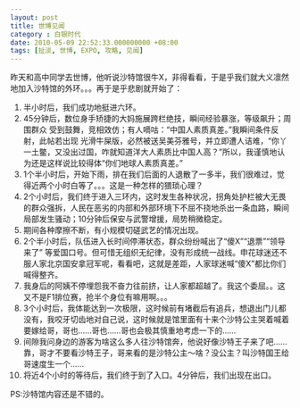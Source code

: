 ```yaml
---
layout: post 
title: 世博见闻 
category : 白银时代
date: 2010-05-09 22:52:33.000000000 +08:00
tags: [扯淡, 世博, EXPO, 攻略, 见闻]
---
```


昨天和高中同学去世博，他听说沙特馆很牛X，非得看看，于是乎我们就大义凛然地加入沙特馆的外环。。。再于是乎悲剧就开始了：
    
1.  半小时后，我们成功地挺进六环。     
2.  45分钟后，数位身手矫捷的大妈施展跨栏绝技，瞬间经验暴涨，等级飙升；周围群众 受到鼓舞，竞相效仿；有人嘀咕：“中国人素质真差。”我瞬间条件反射，此帖若出现 光滑牛屎版，必然被送吴美芬雅号，并立即遭人诘难，“你丫一土鳖，又没出过国，咋就知道洋大人素质比中国人高？”所以，我谨慎地认为还是这样说比较得体“你们地球人素质真差。”   
3.   1个半小时后，开始下雨，排在我们后面的人退散了一多半，我们很难过，觉得近两个小时白等了。。。这是一种怎样的猥琐心理？     
4.   2个小时后，我们终于进入三环内，这时发生各种状况，拐角处护栏被大无畏的群众强拆，人民在恶劣的内部和外部环境下不屈不挠地杀出一条血路，瞬间局部发生骚动；10分钟后保安与武警增援，局势稍微稳定。     
5.  期间各种摩擦不断，有小规模切磋武艺的情况出现。     
6.  2个半小时后，队伍进入长时间停滞状态，群众纷纷喊出了“傻X”“退票”“领导来了” 等爱国口号。但可惜无组织无纪律，没有形成统一战线。申花球迷还不服人家北京国安拿冠军呢，看看吧，这就是差距，人家球迷喊“傻X”都比你们喊得整齐。 
7.  我身后的阿姨不停埋怨我不奋力往前挤，让人家都超越了。我这个委屈。。这又不是F1排位赛，抢半个身位有嘛用啊。。。    
8.  3个小时后，我体能达到一次极限，这时候前有堵截后有追兵，想退出门儿都没有，我咬牙切齿地对自己说，这时候就是馆里面有十来个沙特公主哭着喊着要嫁给哥，哥也……哥也……哥也会极其慎重地考虑一下的……     
9.  间隙我问身边的游客为啥这么多人往沙特馆奔，他说好像沙特王子来了吧……靠，哥才不要看沙特王子，哥来看的是沙特公主～啥？没公主？叫沙特国王给哥速度生一个……     
10.  将近4个小时的等待后，我们终于到了入口。4分钟后，我们出现在出口。 
  
PS:沙特馆内容还是不错的。

